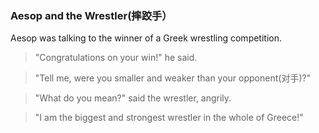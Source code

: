 ### Aesop and the Wrestler(摔跤手）
Aesop was talking to the winner of a Greek wrestling competition.


>"Congratulations on your win!" he said.

>"Tell me, were you smaller and weaker than your opponent(对手)?"

>"What do you mean?" said the wrestler, angrily.

>"I am the biggest and strongest wrestler in the whole of Greece!"
